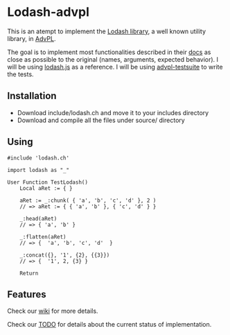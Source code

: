 # Lodash-advpl

This is an atempt to implement the [Lodash library](https://lodash.com/), a well known utility library, in [AdvPL](http://tdn.totvs.com/display/tec/AdvPL+-+Sobre). 

The goal is to implement most functionalities described in their [docs](https://lodash.com/docs/4.17.5) as close as possible to the original (names, arguments, expected behavior). I will be using [lodash.js](https://github.com/lodash/lodash/blob/4.17.5/lodash.js) as a reference. I will be using [advpl-testsuite](https://github.com/nginformatica/advpl-testsuite) to write the tests.

## Installation

- Download include/lodash.ch and move it to your includes directory
- Download and compile all the files under source/ directory

## Using

```xBase
#include 'lodash.ch'

import lodash as "_"

User Function TestLodash()
    Local aRet := { }
    
    aRet := _:chunk( { 'a', 'b', 'c', 'd' }, 2 )
    // => aRet := { { 'a', 'b' }, { 'c', 'd' } }

    _:head(aRet)
    // => { 'a', 'b' }

    _:flatten(aRet)
    // => {  'a', 'b', 'c', 'd'  }

    _:concat({}, '1', {2}, {{3}})
    // => {  '1', 2, {3} }

    Return
```

## Features

Check our [wiki](https://github.com/izacsc/lodash-advpl/wiki/Docs) for more details.

Check our [TODO](https://github.com/izacsc/lodash-advpl/blob/master/todo.md) for details about the current status of implementation.
